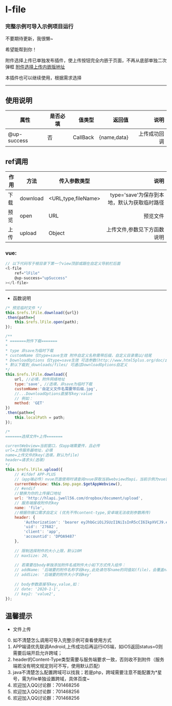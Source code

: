 # l-file

### 完整示例可导入示例项目运行
不要期待更新，我很懒~

希望能帮到你！

附件选择上传已单独发布插件，使上传按钮完全内嵌于页面，不再从底部单独二次弹框
[附件选择上传内嵌版地址](https://ext.dcloud.net.cn/plugin?id=5459)

本插件也可以继续使用，根据需求选择

---

## 使用说明
| 属性| 是否必填|  值类型| 返回值| 说明|
| --------- | -------- | -----: | --: | --: |
| @up-success|否 | CallBack|{name,data} | 上传成功回调|

## ref调用
|作用 | 方法| 传入参数类型|  说明|
|---- | --------- | -------- | --: |
|下载| download|<URL,type,fileName>| type='save'为保存到本地，默认为获取临时路径|
|预览| open|URL| 预览文件|
|上传| upload|Object| 上传文件,参数见下方函数说明|

### vue:
``` javascript
// 以下代码写于根目录下第一个view顶部或跟在自定义导航栏后面
<l-file 
	ref="lFile" 
	@up-success="upSuccess"
></l-file>
```

---
* 函数说明


``` javascript
/* 预览临时文件 */
this.$refs.lFile.download({url})
.then(path=>{
	this.$refs.lFile.open(path);
});

/**
* =======附件下载=======
* 
* type 非save为临时下载
* customName 仅type=save生效 附件自定义名称需带后缀，自定义目录需以/结尾
* DownloadOptions 仅type=save生效 可选参数(http://www.html5plus.org/doc/zh_cn/downloader.html#plus.downloader.DownloadOptions)
* 默认下载到_downloads/files/ 可通过DownloadOptions自定义
*/
this.$refs.lFile.download({
	url, //必填，附件网络地址
	type:'save', //选填，非save为临时下载
	customName:'自定义文件名需要带后缀.jpg',
	//...DownloadOptions直接写key:value 
	// 例如：
	method: 'GET'
})
.then(path=>{
	this.localPath = path;
});

/* 
=======选择文件+上传=======

currentWebview=当前窗口，仅app端需要传，且必传
url=上传服务器地址，必填
name=上传文件的key(选填，默认为file)
header=请求头(选填)
*/
this.$refs.lFile.upload({
	// #ifdef APP-PLUS
	//（app端必传）nvue页面使用时请查阅nvue获取当前webview的api，当前示例为vue窗口
	currentWebview: this.$mp.page.$getAppWebview(),
	// #endif
	//替换为你的上传接口地址
	url: 'http://hlapi.jwell56.com/dropbox/document/upload',
	// 服务端接收附件的key
	name: 'file',
	//根据你接口需求自定义 (优先不传content-type,安卓端无法收到参数再传)
	header: {
		'Authorization': 'bearer eyJhbGciOiJSUzI1NiIsInR5cCI6IkpXVCJ9.eyJ1c2VySW5mbyI6eyJ1c2VyTmFtZSI6',
		'uid': '27682',
		'client': 'app',
		'accountid': 'DPOA9487'
	},
	
	// 限制选择附件的大小上限，默认10M
	// maxSize: 20,
	
	// 若需要在body单独添加附件名或附件大小如下方式传入组件：
	// addName: '后端要的附件名称字段key,此处请勿写name的同值如(file)，会覆盖name',
	// addSize: '后端要的附件大小字段key'
	
	// body参数直接写key,value,如：
	// date: '2020-1-1',
	// key2: 'value2',
});

```

## 温馨提示
	
* 文件上传
0. 如不清楚怎么调用可导入完整示例可查看使用方式	
1. APP端请优先联调Android,上传成功后再运行iOS端，如iOS返回status=0则需要后端开启允许跨域；
2. header的Content-Type类型需要与服务端要求一致，否则收不到附件（服务端若没有明文规定则可不写，使用默认匹配）
3. java不清楚怎么配置跨域可以找我；若是php，跨域需要注意不能配置为*星号，需为file单独设置跨域，具体百度~
4. 欢迎加入QQ讨论群：701468256
5. 欢迎加入QQ讨论群：701468256
6. 欢迎加入QQ讨论群：701468256